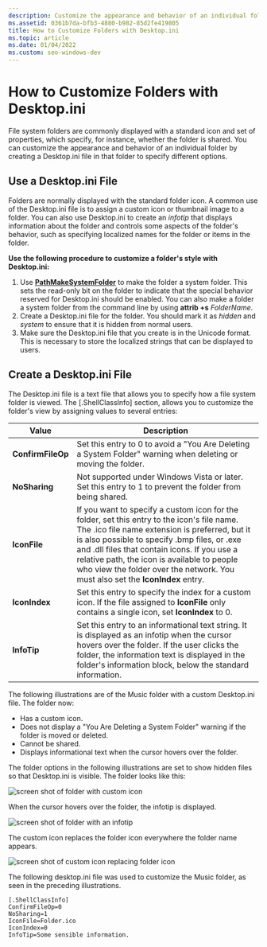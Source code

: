 ```yaml
---
description: Customize the appearance and behavior of an individual folder with a Desktop.ini file.
ms.assetid: 0361b7da-bfb3-4880-b982-85d2fe419805
title: How to Customize Folders with Desktop.ini
ms.topic: article
ms.date: 01/04/2022
ms.custom: seo-windows-dev
---
```


# How to Customize Folders with Desktop.ini

File system folders are commonly displayed with a standard icon and set of properties, which specify, for instance, whether the folder is shared. You can customize the appearance and behavior of an individual folder by creating a Desktop.ini file in that folder to specify different options.

## Use a Desktop.ini File

Folders are normally displayed with the standard folder icon. A common use of the Desktop.ini file is to assign a custom icon or thumbnail image to a folder. You can also use Desktop.ini to create an *infotip* that displays information about the folder and controls some aspects of the folder's behavior, such as specifying localized names for the folder or items in the folder.

**Use the following procedure to customize a folder's style with Desktop.ini:**

1.  Use [**PathMakeSystemFolder**](/windows/desktop/api/Shlwapi/nf-shlwapi-pathmakesystemfoldera) to make the folder a system folder. This sets the read-only bit on the folder to indicate that the special behavior reserved for Desktop.ini should be enabled. You can also make a folder a system folder from the command line by using **attrib +s** *FolderName*.
2.  Create a Desktop.ini file for the folder. You should mark it as *hidden* and *system* to ensure that it is hidden from normal users.
3.  Make sure the Desktop.ini file that you create is in the Unicode format. This is necessary to store the localized strings that can be displayed to users.

## Create a Desktop.ini File

The Desktop.ini file is a text file that allows you to specify how a file system folder is viewed. The \[.ShellClassInfo\] section, allows you to customize the folder's view by assigning values to several entries:

| Value             | Description                                                                                                                                                                                                                                                                                                                                                                    |
|-------------------|--------------------------------------------------------------------------------------------------------------------------------------------------------------------------------------------------------------------------------------------------------------------------------------------------------------------------------------------------------------------------------|
| **ConfirmFileOp** | Set this entry to 0 to avoid a "You Are Deleting a System Folder" warning when deleting or moving the folder.                                                                                                                                                                                                                                                                  |
| **NoSharing**     | Not supported under Windows Vista or later. Set this entry to 1 to prevent the folder from being shared.                                                                                                                                                                                                                                                                       |
| **IconFile**      | If you want to specify a custom icon for the folder, set this entry to the icon's file name. The .ico file name extension is preferred, but it is also possible to specify .bmp files, or .exe and .dll files that contain icons. If you use a relative path, the icon is available to people who view the folder over the network. You must also set the **IconIndex** entry. |
| **IconIndex**     | Set this entry to specify the index for a custom icon. If the file assigned to **IconFile** only contains a single icon, set **IconIndex** to 0.                                                                                                                                                                                                                               |
| **InfoTip**       | Set this entry to an informational text string. It is displayed as an infotip when the cursor hovers over the folder. If the user clicks the folder, the information text is displayed in the folder's information block, below the standard information.                                                                                                                      |

The following illustrations are of the Music folder with a custom Desktop.ini file. The folder now:

- Has a custom icon.
- Does not display a "You Are Deleting a System Folder" warning if the folder is moved or deleted.
- Cannot be shared.
- Displays informational text when the cursor hovers over the folder.

The folder options in the following illustrations are set to show hidden files so that Desktop.ini is visible. The folder looks like this:

![screen shot of folder with custom icon](images/webview4.jpg)

When the cursor hovers over the folder, the infotip is displayed.

![screen shot of folder with an infotip](images/webview6.jpg)

The custom icon replaces the folder icon everywhere the folder name appears.

![screen shot of custom icon replacing folder icon](images/webview5.jpg)

The following desktop.ini file was used to customize the Music folder, as seen in the preceding illustrations.


```
[.ShellClassInfo]
ConfirmFileOp=0
NoSharing=1
IconFile=Folder.ico
IconIndex=0
InfoTip=Some sensible information.
```
